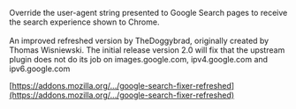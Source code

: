 Override the user-agent string presented to Google Search pages to receive the search experience shown to Chrome.<br><br>
An improved refreshed version by TheDoggybrad, originally created by Thomas Wisniewski.
The initial release version 2.0 will fix that the upstream plugin does not do its job on images.google.com, ipv4.google.com and ipv6.google.com

[https://addons.mozilla.org/…/google-search-fixer-refreshed](https://addons.mozilla.org/…/google-search-fixer-refreshed)
